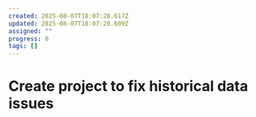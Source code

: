 ```yaml
---
created: 2025-08-07T18:07:28.617Z
updated: 2025-08-07T18:07:28.609Z
assigned: ""
progress: 0
tags: []
---
```


# Create project to fix historical data issues
